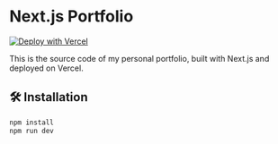 # Next.js Portfolio

[![Deploy with Vercel](https://vercel.com/button)](https://vercel.com/new/clone?repository-url=https%3A%2F%2Fgithub.com%2Farnaubarrero%2Fportfolio)

This is the source code of my personal portfolio, built with Next.js and deployed on Vercel.

## 🛠 Installation
```bash
npm install
npm run dev